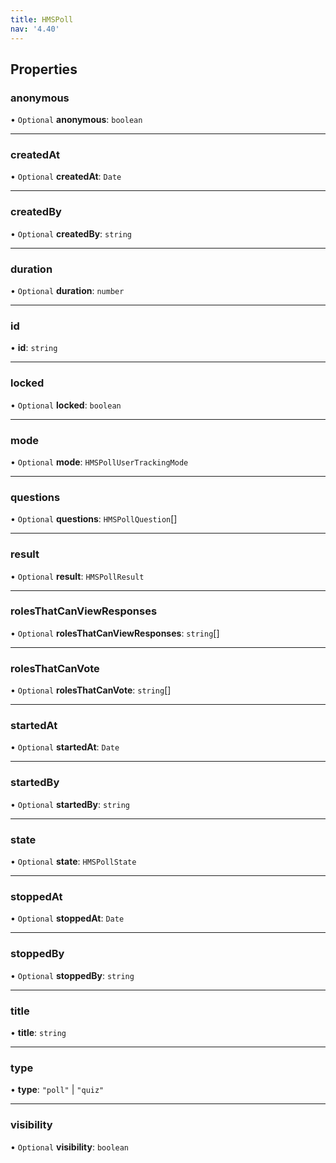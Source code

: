 ```yaml
---
title: HMSPoll
nav: '4.40'
---
```


## Properties

### anonymous

• `Optional` **anonymous**: `boolean`

---

### createdAt

• `Optional` **createdAt**: `Date`

---

### createdBy

• `Optional` **createdBy**: `string`

---

### duration

• `Optional` **duration**: `number`

---

### id

• **id**: `string`

---

### locked

• `Optional` **locked**: `boolean`

---

### mode

• `Optional` **mode**: `HMSPollUserTrackingMode`

---

### questions

• `Optional` **questions**: `HMSPollQuestion`[]

---

### result

• `Optional` **result**: `HMSPollResult`

---

### rolesThatCanViewResponses

• `Optional` **rolesThatCanViewResponses**: `string`[]

---

### rolesThatCanVote

• `Optional` **rolesThatCanVote**: `string`[]

---

### startedAt

• `Optional` **startedAt**: `Date`

---

### startedBy

• `Optional` **startedBy**: `string`

---

### state

• `Optional` **state**: `HMSPollState`

---

### stoppedAt

• `Optional` **stoppedAt**: `Date`

---

### stoppedBy

• `Optional` **stoppedBy**: `string`

---

### title

• **title**: `string`

---

### type

• **type**: `"poll"` \| `"quiz"`

---

### visibility

• `Optional` **visibility**: `boolean`
